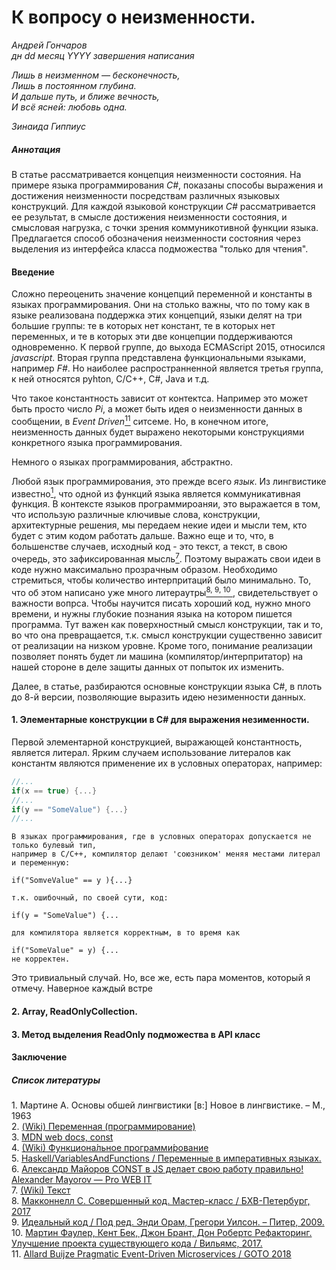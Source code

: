 # К вопросу о неизменности.
*Андрей Гончаров*  
*дн dd месяц YYYY завершения написания*    

*Лишь в неизменном — бесконечность,*  
*Лишь в постоянном глубина.*  
*И дальше путь, и ближе вечность,*  
*И всё ясней: любовь одна.*  

*Зинаида Гиппиус*


##### Аннотация
В статье рассматривается концепция неизменности состояния. На примере языка программирования *C#*, показаны способы выражения и достижения неизменности посредствам различных языковых конструкций. Для каждой языковой конструкции *C#* рассматривается ее результат, в смысле достижения неизменности состояния, и смысловая нагрузка, с точки зрения коммуникотивной функции языка. Предлагается способ обозначения неизменности состояния через выделения из интерфейса класса подможества "только для чтения".    

#### Введение

Сложно переоценить значение концепций переменной и константы в языках программирования. Они на столько важны, что по тому как в языке реализована поддержка этих концепций, языки делят на три большие группы: те в которых нет констант, те в которых нет переменных, и те в которых эти две концепции поддерживаются одновременно. К первой группе, до выхода ECMAScript 2015, относился *javascript*. Вторая группа представлена функциональными языками, например *F#*. Но наиболее распространненной является третья группа, к ней относятся pyhton, C/C++, C#, Java и т.д.

Что такое константность зависит от контектса. Например это может быть просто число *Pi*, а может быть идея о неизменности данных в сообщении, в *Event Driven*[<sup>11</sup>](#11) ситсеме. Но, в конечном итоге, неизменность данных будет выражено некоторыми конструкциями конкретного языка программирования. 

Немного о языках программирования, абстрактно.  

Любой язык программирования, это прежде всего *язык*. Из лингвистике известно[<sup>1</sup>](#1), что одной из функций языка является коммуникативная функция. В контексте языков программироаняи, это выражается в том, что использую различные ключивые слова, конструкции, архитектурные решения, мы передаем некие идеи и мысли тем, кто будет с этим кодом работать дальше. Важно еще и то, что, в большенстве случаев, исходный код - это текст, а текст, в свою очередь, это зафиксированная мысль[<sup>7</sup>](#7). Поэтому выражать свои идеи в коде нужно максимально прозрачным образом. Необходимо стремиться, чтобы количество интерпритаций было минимально. То, что об этом написано уже много литераутры[<sup>8, </sup>](#8)[<sup>9, </sup>](#9)[<sup>10 </sup>](#10), свидетельствует о важности вопрса. Чтобы научится писать хороший код, нужно много времени, и нужны глубокие познания языка на котором пишется программа. Тут важен как поверхностный смысл конструкции, так и то, во что она превращается, т.к. смысл конструкции существенно зависит от реализации на низком уровне. Кроме того, понимание реализации позволяет понять будет ли машина (компилятор/интерпритатор) на нашей стороне в деле защиты данных от попыток их изменить.

Далее, в статье, разбираются основные конструкции языка C#, в плоть до 8-й версии, позволяющие выразить идею незименности данных.  

#### 1. Элементарные конструкции в C# для выражения незименности.

Первой элементарной конструкцией, выражающей константность, является литерал. Ярким случаем использование литералов как константм являются применение их в условных операторах, например:
```C#
//...
if(x == true) {...}
//...
if(y == "SomeValue") {...}
//...
```
```
В языках программирования, где в условных операторах допускается не только булевый тип, 
например в С/С++, компилятор делают 'союзником' меняя местами литерал и переменную:

if("SomveValue" == y ){...}

т.к. ошибочный, по своей сути, код:

if(y = "SomeValue") {...

для компилятора является корректным, в то время как

if("SomeValue" = y) {...
не корректен.

```




Это тривиальный случай. Но, все же, есть пара моментов, который я отмечу.
Наверное каждый встре


[//]: # (литералы, const, readonly static/nonstatic, struct, Шаблон ValueObject, readonly struct, Records, ref struct - оптимизация по памяти, для структур, при возврате. ref readonly - оптимизация по памяти, для структур, при возврате. in param - оптимизация по памяти, для структур, при передаче параметра. - смысловая нагрузка.)

#### 2. Array, ReadOnlyCollection.
[//]: # (Array неверное понимание смысловой нагрузки. IReadOnlyCollection<T>, собственные Readonly - смысловая нагрузка)

#### 3. Метод выделения ReadOnly подможества в API класс
[//]: # (
const в объевлении методов в С++, 
const в объявлении переменных,
конструкция const T& - как оптимизация по памяти, с выражением неизменности.)

#### Заключение
[//]: # (О важности и значимости конструкция указывающих на постоянство.)

##### Список литературы
<a class='anchor' id='1'>1</a>. Мартине А. Основы обшей лингвистики \[в:\] Новое в лингвистике. – М., 1963  
<a class='anchor' id='2'>2</a>. <a href="https://ru.wikipedia.org/wiki/%D0%9F%D0%B5%D1%80%D0%B5%D0%BC%D0%B5%D0%BD%D0%BD%D0%B0%D1%8F_(%D0%BF%D1%80%D0%BE%D0%B3%D1%80%D0%B0%D0%BC%D0%BC%D0%B8%D1%80%D0%BE%D0%B2%D0%B0%D0%BD%D0%B8%D0%B5)">(Wiki) Переменная (программирование)</a>  
<a class='anchor' id='3'>3</a>. <a href="https://developer.mozilla.org/ru/docs/Web/JavaScript/Reference/Statements/const">MDN web docs, const</a>  
<a class='anchor' id='4'>4</a>. <a href="https://ru.wikipedia.org/wiki/%D0%A4%D1%83%D0%BD%D0%BA%D1%86%D0%B8%D0%BE%D0%BD%D0%B0%D0%BB%D1%8C%D0%BD%D0%BE%D0%B5_%D0%BF%D1%80%D0%BE%D0%B3%D1%80%D0%B0%D0%BC%D0%BC%D0%B8%D1%80%D0%BE%D0%B2%D0%B0%D0%BD%D0%B8%D0%B5">(Wiki) Функциона́льное программи́рование</a>  
<a class='anchor' id='5'>5</a>. <a href="https://ru.wikibooks.org/wiki/Haskell/VariablesAndFunctions#%D0%9F%D0%B5%D1%80%D0%B5%D0%BC%D0%B5%D0%BD%D0%BD%D1%8B%D0%B5_%D0%B2_%D0%B8%D0%BC%D0%BF%D0%B5%D1%80%D0%B0%D1%82%D0%B8%D0%B2%D0%BD%D1%8B%D1%85_%D1%8F%D0%B7%D1%8B%D0%BA%D0%B0%D1%85">Haskell/VariablesAndFunctions / Переменные в императивных языках.</a>  
<a class='anchor' id='6'>6</a>. <a href="https://medium.com/@frontman/const-%D0%B2-js-%D0%B4%D0%B5%D0%BB%D0%B0%D0%B5%D1%82-%D1%81%D0%B2%D0%BE%D1%8E-%D1%80%D0%B0%D0%B1%D0%BE%D1%82%D1%83-%D0%BF%D1%80%D0%B0%D0%B2%D0%B8%D0%BB%D1%8C%D0%BD%D0%BE-b346353d9cce">Александр Майоров CONST в JS делает свою работу правильно! Alexander Mayorov — Pro WEB IT</a>  
<a class='anchor' id='7'>7</a>. <a href="https://ru.wikipedia.org/wiki/Текст">(Wiki) Текст</a>  
<a class='anchor' id='8'>8</a>. <a href="https://www.ozon.ru/context/detail/id/142768363/">Макконнелл С. Совершенный код. Мастер-класс / БХВ-Петербург, 2017</a>  
<a class='anchor' id='9'>9</a>. <a href="https://www.ozon.ru/context/detail/id/4187085/">Идеальный код / Под ред. Энди Орам, Грегори Уилсон. – Питер, 2009.</a>  
<a class='anchor' id='10'>10</a>. <a href="https://www.ozon.ru/context/detail/id/4187085/">Мартин Фаулер, Кент Бек, Джон Брант, Дон Робертс Рефакторинг. Улучшение проекта существующего кода / Вильямс, 2017.</a>  
<a class='anchor' id='11'>11</a>. <a href="https://youtu.be/vSd_0zGxsIU">Allard Buijze Pragmatic Event-Driven Microservices / GOTO 2018</a> 


